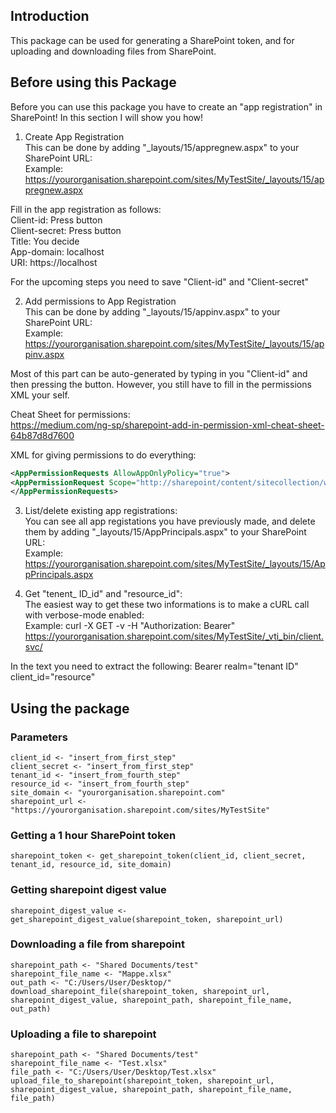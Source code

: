 ## Introduction

This package can be used for generating a SharePoint token, and for uploading and downloading files from SharePoint.

## Before using this Package

Before you can use this package you have to create an \"app registration\" in SharePoint! In this section I will show you how!

1. Create App Registration  
This can be done by adding "_layouts/15/appregnew.aspx" to your SharePoint URL:  
Example: https://yourorganisation.sharepoint.com/sites/MyTestSite/_layouts/15/appregnew.aspx  
  
Fill in the app registration as follows:  
Client-id: Press button  
Client-secret: Press button  
Title: You decide  
App-domain: localhost  
URI: https://localhost  
  
For the upcoming steps you need to save "Client-id" and "Client-secret"  
  
2. Add permissions to App Registration  
This can be done by adding "_layouts/15/appinv.aspx" to your SharePoint URL:  
Example: https://yourorganisation.sharepoint.com/sites/MyTestSite/_layouts/15/appinv.aspx

Most of this part can be auto-generated by typing in you "Client-id" and then pressing the button. However, you still have to fill in the permissions XML your self.

Cheat Sheet for permissions:  
https://medium.com/ng-sp/sharepoint-add-in-permission-xml-cheat-sheet-64b87d8d7600

XML for giving permissions to do everything:  
```xml
<AppPermissionRequests AllowAppOnlyPolicy="true">
<AppPermissionRequest Scope="http://sharepoint/content/sitecollection/web" Right="FullControl" />
</AppPermissionRequests>
```

3. List/delete existing app registrations:  
You can see all app registations you have previously made, and delete them by adding "_layouts/15/AppPrincipals.aspx" to your SharePoint URL:  
Example: https://yourorganisation.sharepoint.com/sites/MyTestSite/_layouts/15/AppPrincipals.aspx

4. Get "tenent_ ID_id" and "resource_id":  
The easiest way to get these two informations is to make a cURL call with verbose-mode enabled:  
Example: curl -X GET -v -H "Authorization: Bearer" https://yourorganisation.sharepoint.com/sites/MyTestSite/_vti_bin/client.svc/

In the text you need to extract the following:
Bearer realm="tenant ID"
client_id="resource"

## Using the package
### Parameters
  
```{r, eval=FALSE, tidy=T}
client_id <- "insert_from_first_step"
client_secret <- "insert_from_first_step"
tenant_id <- "insert_from_fourth_step"
resource_id <- "insert_from_fourth_step"
site_domain <- "yourorganisation.sharepoint.com"
sharepoint_url <- "https://yourorganisation.sharepoint.com/sites/MyTestSite"
```

### Getting a 1 hour SharePoint token
  
```{r, eval=FALSE, tidy=T}
sharepoint_token <- get_sharepoint_token(client_id, client_secret, tenant_id, resource_id, site_domain)
```

### Getting sharepoint digest value
  
```{r, eval=FALSE, tidy=T}
sharepoint_digest_value <- get_sharepoint_digest_value(sharepoint_token, sharepoint_url)
```

### Downloading a file from sharepoint
  
```{r, eval=FALSE, tidy=T}
sharepoint_path <- "Shared Documents/test"
sharepoint_file_name <- "Mappe.xlsx"
out_path <- "C:/Users/User/Desktop/"
download_sharepoint_file(sharepoint_token, sharepoint_url, sharepoint_digest_value, sharepoint_path, sharepoint_file_name, out_path)
```

### Uploading a file to sharepoint
  
```{r, eval=FALSE, tidy=T}
sharepoint_path <- "Shared Documents/test"
sharepoint_file_name <- "Test.xlsx"
file_path <- "C:/Users/User/Desktop/Test.xlsx"
upload_file_to_sharepoint(sharepoint_token, sharepoint_url, sharepoint_digest_value, sharepoint_path, sharepoint_file_name, file_path)
```
